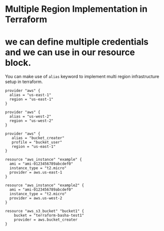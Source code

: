 # Multiple Region Implementation in Terraform

# we can define multiple credentials and we can use in our resource block.

You can make use of `alias` keyword to implement multi region infrastructure setup in
terraform.

```
provider "aws" {
  alias = "us-east-1"
  region = "us-east-1"
}

provider "aws" {
  alias = "us-west-2"
  region = "us-west-2"
}

provider "aws" {
   alias = "bucket_creater"
   profile = "bucket_user"
   region = "us-east-1"
}

resource "aws_instance" "example" {
  ami = "ami-0123456789abcdef0"
  instance_type = "t2.micro"
  provider = aws.us-east-1
}

resource "aws_instance" "example2" {
  ami = "ami-0123456789abcdef0"
  instance_type = "t2.micro"
  provider = aws.us-west-2
}

resource "aws_s3_bucket" "bucket1" {
    bucket = "terraform-basha-test1"
    provider = aws.bucket_creater
}
```
